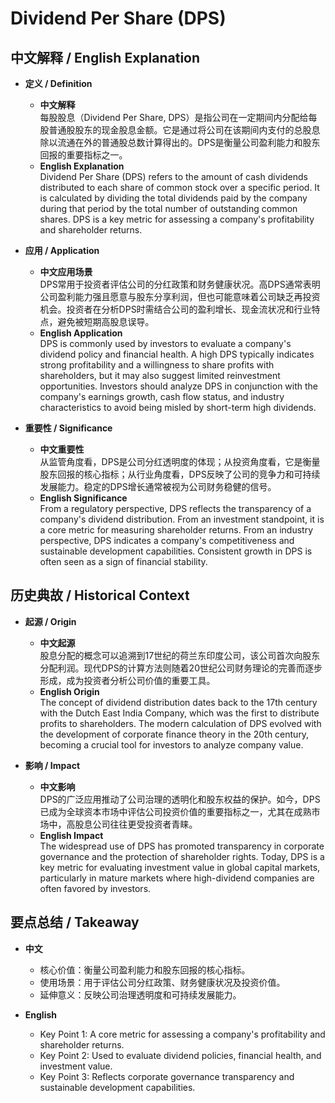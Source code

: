 # Dividend Per Share (DPS)

## 中文解释 / English Explanation

* **定义 / Definition**  
  - **中文解释**  
    每股股息（Dividend Per Share, DPS）是指公司在一定期间内分配给每股普通股股东的现金股息金额。它是通过将公司在该期间内支付的总股息除以流通在外的普通股总数计算得出的。DPS是衡量公司盈利能力和股东回报的重要指标之一。  
  - **English Explanation**  
    Dividend Per Share (DPS) refers to the amount of cash dividends distributed to each share of common stock over a specific period. It is calculated by dividing the total dividends paid by the company during that period by the total number of outstanding common shares. DPS is a key metric for assessing a company's profitability and shareholder returns.

* **应用 / Application**  
  - **中文应用场景**  
    DPS常用于投资者评估公司的分红政策和财务健康状况。高DPS通常表明公司盈利能力强且愿意与股东分享利润，但也可能意味着公司缺乏再投资机会。投资者在分析DPS时需结合公司的盈利增长、现金流状况和行业特点，避免被短期高股息误导。  
  - **English Application**  
    DPS is commonly used by investors to evaluate a company's dividend policy and financial health. A high DPS typically indicates strong profitability and a willingness to share profits with shareholders, but it may also suggest limited reinvestment opportunities. Investors should analyze DPS in conjunction with the company's earnings growth, cash flow status, and industry characteristics to avoid being misled by short-term high dividends.

* **重要性 / Significance**  
  - **中文重要性**  
    从监管角度看，DPS是公司分红透明度的体现；从投资角度看，它是衡量股东回报的核心指标；从行业角度看，DPS反映了公司的竞争力和可持续发展能力。稳定的DPS增长通常被视为公司财务稳健的信号。  
  - **English Significance**  
    From a regulatory perspective, DPS reflects the transparency of a company's dividend distribution. From an investment standpoint, it is a core metric for measuring shareholder returns. From an industry perspective, DPS indicates a company's competitiveness and sustainable development capabilities. Consistent growth in DPS is often seen as a sign of financial stability.

## 历史典故 / Historical Context

* **起源 / Origin**  
  - **中文起源**  
    股息分配的概念可以追溯到17世纪的荷兰东印度公司，该公司首次向股东分配利润。现代DPS的计算方法则随着20世纪公司财务理论的完善而逐步形成，成为投资者分析公司价值的重要工具。  
  - **English Origin**  
    The concept of dividend distribution dates back to the 17th century with the Dutch East India Company, which was the first to distribute profits to shareholders. The modern calculation of DPS evolved with the development of corporate finance theory in the 20th century, becoming a crucial tool for investors to analyze company value.

* **影响 / Impact**  
  - **中文影响**  
    DPS的广泛应用推动了公司治理的透明化和股东权益的保护。如今，DPS已成为全球资本市场中评估公司投资价值的重要指标之一，尤其在成熟市场中，高股息公司往往更受投资者青睐。  
  - **English Impact**  
    The widespread use of DPS has promoted transparency in corporate governance and the protection of shareholder rights. Today, DPS is a key metric for evaluating investment value in global capital markets, particularly in mature markets where high-dividend companies are often favored by investors.

## 要点总结 / Takeaway

* **中文**  
  - 核心价值：衡量公司盈利能力和股东回报的核心指标。  
  - 使用场景：用于评估公司分红政策、财务健康状况及投资价值。  
  - 延伸意义：反映公司治理透明度和可持续发展能力。  

* **English**  
  - Key Point 1: A core metric for assessing a company's profitability and shareholder returns.  
  - Key Point 2: Used to evaluate dividend policies, financial health, and investment value.  
  - Key Point 3: Reflects corporate governance transparency and sustainable development capabilities.